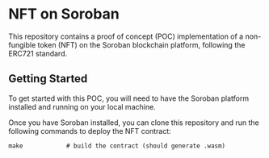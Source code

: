# NFT on Soroban

This repository contains a proof of concept (POC) implementation of a non-fungible token (NFT) on the Soroban blockchain platform, following the ERC721 standard.

## Getting Started

To get started with this POC, you will need to have the Soroban platform installed and running on your local machine. 

Once you have Soroban installed, you can clone this repository and run the following commands to deploy the NFT contract:

```
make            # build the contract (should generate .wasm)
```
